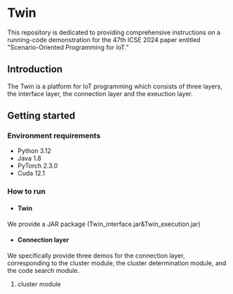 # Twin



This repository is dedicated to providing comprehensive instructions on a running-code demonstration for the 47th ICSE 2024 paper entitled "Scenario-Oriented Programming for IoT."


## Introduction



The Twin is a platform for IoT programming which consists of three layers, the interface layer, the connection layer and the exeuction layer. 


## Getting started



### Environment requirements

* Python 3.12
* Java 1.8
* PyTorch 2.3.0
* Cuda 12.1


### How to run

* #### Twin
We provide a JAR package (Twin_interface.jar&Twin_execution.jar) 

* #### Connection layer
We specifically provide three demos for the connection layer, corresponding to the cluster module, the cluster determination module, and the code search module.
1. cluster module


